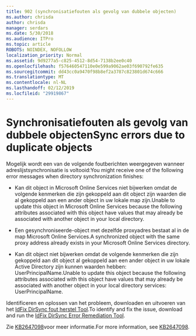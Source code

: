 ```yaml
---
title: 902 (synchronisatiefouten als gevolg van dubbele objecten)
ms.author: chrisda
author: chrisda
manager: serdars
ms.date: 5/30/2018
ms.audience: ITPro
ms.topic: article
ROBOTS: NOINDEX, NOFOLLOW
localization_priority: Normal
ms.assetid: 9d9277a5-c825-4512-8d54-7138b2ee0c40
ms.openlocfilehash: f576460547110e0e599a9062ae03f690792fe635
ms.sourcegitcommit: dd43cc0a9470f98b8ef2a3787c823801d674c666
ms.translationtype: MT
ms.contentlocale: nl-NL
ms.lasthandoff: 02/12/2019
ms.locfileid: "29919867"
---
```

# <a name="sync-errors-due-to-duplicate-objects"></a><span data-ttu-id="849df-102">Synchronisatiefouten als gevolg van dubbele objecten</span><span class="sxs-lookup"><span data-stu-id="849df-102">Sync errors due to duplicate objects</span></span>

<span data-ttu-id="849df-103">Mogelijk wordt een van de volgende foutberichten weergegeven wanneer adreslijstsynchronisatie is voltooid:</span><span class="sxs-lookup"><span data-stu-id="849df-103">You might receive one of the following error messages when directory synchronization finishes:</span></span>
  
- <span data-ttu-id="849df-104">Kan dit object in Microsoft Online Services niet bijwerken omdat de volgende kenmerken die zijn gekoppeld aan dit object zijn waarden die al gekoppeld aan een ander object in uw lokale map zijn.</span><span class="sxs-lookup"><span data-stu-id="849df-104">Unable to update this object in Microsoft Online Services because the following attributes associated with this object have values that may already be associated with another object in your local directory.</span></span>
    
- <span data-ttu-id="849df-105">Een gesynchroniseerde-object met dezelfde proxyadres bestaat al in de map Microsoft Online Services.</span><span class="sxs-lookup"><span data-stu-id="849df-105">A synchronized object with the same proxy address already exists in your Microsoft Online Services directory.</span></span>
    
- <span data-ttu-id="849df-106">Kan dit object niet bijwerken omdat de volgende kenmerken die zijn gekoppeld aan dit object al gekoppeld aan een ander object in uw lokale Active Directory zijn kunnen waarden hebben: UserPrincipalName.</span><span class="sxs-lookup"><span data-stu-id="849df-106">Unable to update this object because the following attributes associated with this object have values that may already be associated with another object in your local directory services: UserPrincipalName.</span></span>
    
<span data-ttu-id="849df-107">Identificeren en oplossen van het probleem, downloaden en uitvoeren van het [IdFix DirSync fout herstel Tool](https://www.microsoft.com/download/details.aspx?id=36832).</span><span class="sxs-lookup"><span data-stu-id="849df-107">To identify and fix the issue, download and run the [IdFix DirSync Error Remediation Tool](https://www.microsoft.com/download/details.aspx?id=36832).</span></span>
  
<span data-ttu-id="849df-108">Zie [KB2647098](https://support.microsoft.com/help/2647098/duplicate-or-invalid-attributes-prevent-directory-synchronization-in-o)voor meer informatie.</span><span class="sxs-lookup"><span data-stu-id="849df-108">For more information, see [KB2647098](https://support.microsoft.com/help/2647098/duplicate-or-invalid-attributes-prevent-directory-synchronization-in-o).</span></span>
  


